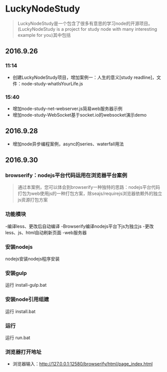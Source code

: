 # LuckyNodeStudy

> LuckyNodeStudy是一个包含了很多有意思的学习node的开源项目。(LuckyNodeStudy is a project for study node with many interesting example for you)其中包括

## 2016.9.26
### 11:14
- 创建LuckyNodeStudy项目，增加案例一：人生的意义[study readline]，文件：node-study-whatIsYourLife.js

### 15:40
- 增加node-study-net-webserver.js简易web服务器示例
- 增加node-study-WebSocket基于socket.io的websocket演示demo

## 2016.9.28
- 增加node异步编程案例，async的series、waterfall用法

## 2016.9.30
### browserify：nodejs平台代码运用在浏览器平台案例

> 通过本案例，您可以体会到browserify一种独特的思路：nodejs平台代码打包为web使用js的一种打包方案，除seajs/requirejs浏览器依赖外的独立js资源打包方案

### 功能模块
-编译less、更改后自动编译
-Browserify编译nodejs平台下js为独立js
-更改less、js、html自动刷新页面
-web服务器

### 安装nodejs
nodejs安装nodejs程序安装

### 安装gulp
运行 install-gulp.bat

### 安装node引用组建
运行 install.bat

### 运行
运行 run.bat

### 浏览器打开地址
- 浏览器输入：http://127.0.0.1:12580/browserify/html/page_index.html

